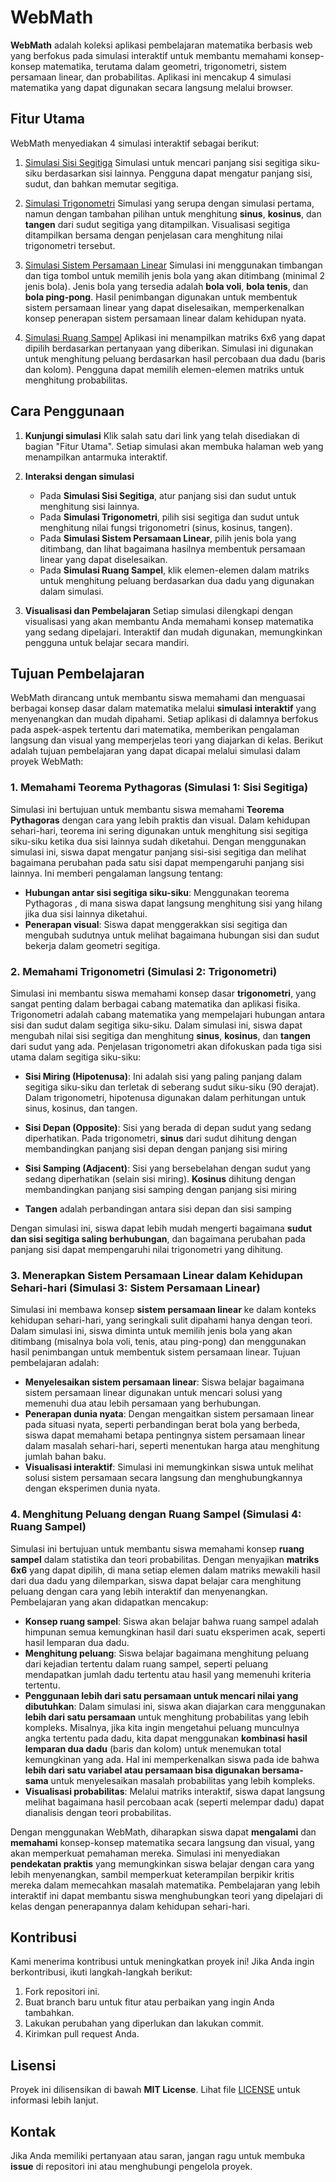 <!-- @format -->

# WebMath

**WebMath** adalah koleksi aplikasi pembelajaran matematika berbasis web yang berfokus pada simulasi interaktif untuk membantu memahami konsep-konsep matematika, terutama dalam geometri, trigonometri, sistem persamaan linear, dan probabilitas. Aplikasi ini mencakup 4 simulasi matematika yang dapat digunakan secara langsung melalui browser.

## Fitur Utama

WebMath menyediakan 4 simulasi interaktif sebagai berikut:

1. [Simulasi Sisi Segitiga](https://harakun24.github.io/webmath/solid/segitiga1)
   Simulasi untuk mencari panjang sisi segitiga siku-siku berdasarkan sisi lainnya. Pengguna dapat mengatur panjang sisi, sudut, dan bahkan memutar segitiga.

2. [Simulasi Trigonometri](https://harakun24.github.io/webmath/solid/segitga2)
   Simulasi yang serupa dengan simulasi pertama, namun dengan tambahan pilihan untuk menghitung **sinus**, **kosinus**, dan **tangen** dari sudut segitiga yang ditampilkan. Visualisasi segitiga ditampilkan bersama dengan penjelasan cara menghitung nilai trigonometri tersebut.

3. [Simulasi Sistem Persamaan Linear](https://harakun24.github.io/webmath/solid/bola)
   Simulasi ini menggunakan timbangan dan tiga tombol untuk memilih jenis bola yang akan ditimbang (minimal 2 jenis bola). Jenis bola yang tersedia adalah **bola voli**, **bola tenis**, dan **bola ping-pong**. Hasil penimbangan digunakan untuk membentuk sistem persamaan linear yang dapat diselesaikan, memperkenalkan konsep penerapan sistem persamaan linear dalam kehidupan nyata.

4. [Simulasi Ruang Sampel](https://harakun24.github.io/webmath/adudadu)
   Aplikasi ini menampilkan matriks 6x6 yang dapat dipilih berdasarkan pertanyaan yang diberikan. Simulasi ini digunakan untuk menghitung peluang berdasarkan hasil percobaan dua dadu (baris dan kolom). Pengguna dapat memilih elemen-elemen matriks untuk menghitung probabilitas.

## Cara Penggunaan

1. **Kunjungi simulasi**
   Klik salah satu dari link yang telah disediakan di bagian "Fitur Utama". Setiap simulasi akan membuka halaman web yang menampilkan antarmuka interaktif.

2. **Interaksi dengan simulasi**

   - Pada **Simulasi Sisi Segitiga**, atur panjang sisi dan sudut untuk menghitung sisi lainnya.
   - Pada **Simulasi Trigonometri**, pilih sisi segitiga dan sudut untuk menghitung nilai fungsi trigonometri (sinus, kosinus, tangen).
   - Pada **Simulasi Sistem Persamaan Linear**, pilih jenis bola yang ditimbang, dan lihat bagaimana hasilnya membentuk persamaan linear yang dapat diselesaikan.
   - Pada **Simulasi Ruang Sampel**, klik elemen-elemen dalam matriks untuk menghitung peluang berdasarkan dua dadu yang digunakan dalam simulasi.

3. **Visualisasi dan Pembelajaran**
   Setiap simulasi dilengkapi dengan visualisasi yang akan membantu Anda memahami konsep matematika yang sedang dipelajari. Interaktif dan mudah digunakan, memungkinkan pengguna untuk belajar secara mandiri.

## Tujuan Pembelajaran

WebMath dirancang untuk membantu siswa memahami dan menguasai berbagai konsep dasar dalam matematika melalui **simulasi interaktif** yang menyenangkan dan mudah dipahami. Setiap aplikasi di dalamnya berfokus pada aspek-aspek tertentu dari matematika, memberikan pengalaman langsung dan visual yang memperjelas teori yang diajarkan di kelas. Berikut adalah tujuan pembelajaran yang dapat dicapai melalui simulasi dalam proyek WebMath:

### 1. Memahami Teorema Pythagoras (Simulasi 1: Sisi Segitiga)

Simulasi ini bertujuan untuk membantu siswa memahami **Teorema Pythagoras** dengan cara yang lebih praktis dan visual. Dalam kehidupan sehari-hari, teorema ini sering digunakan untuk menghitung sisi segitiga siku-siku ketika dua sisi lainnya sudah diketahui. Dengan menggunakan simulasi ini, siswa dapat mengatur panjang sisi-sisi segitiga dan melihat bagaimana perubahan pada satu sisi dapat mempengaruhi panjang sisi lainnya. Ini memberi pengalaman langsung tentang:

- **Hubungan antar sisi segitiga siku-siku**: Menggunakan teorema Pythagoras , di mana siswa dapat langsung menghitung sisi yang hilang jika dua sisi lainnya diketahui.
- **Penerapan visual**: Siswa dapat menggerakkan sisi segitiga dan mengubah sudutnya untuk melihat bagaimana hubungan sisi dan sudut bekerja dalam geometri segitiga.

### 2. Memahami Trigonometri (Simulasi 2: Trigonometri)

Simulasi ini membantu siswa memahami konsep dasar **trigonometri**, yang sangat penting dalam berbagai cabang matematika dan aplikasi fisika. Trigonometri adalah cabang matematika yang mempelajari hubungan antara sisi dan sudut dalam segitiga siku-siku. Dalam simulasi ini, siswa dapat mengubah nilai sisi segitiga dan menghitung **sinus**, **kosinus**, dan **tangen** dari sudut yang ada. Penjelasan trigonometri akan difokuskan pada tiga sisi utama dalam segitiga siku-siku:

- **Sisi Miring (Hipotenusa)**: Ini adalah sisi yang paling panjang dalam segitiga siku-siku dan terletak di seberang sudut siku-siku (90 derajat). Dalam trigonometri, hipotenusa digunakan dalam perhitungan untuk sinus, kosinus, dan tangen.

- **Sisi Depan (Opposite)**: Sisi yang berada di depan sudut yang sedang diperhatikan. Pada trigonometri, **sinus** dari sudut dihitung dengan membandingkan panjang sisi depan dengan panjang sisi miring

- **Sisi Samping (Adjacent)**: Sisi yang bersebelahan dengan sudut yang sedang diperhatikan (selain sisi miring). **Kosinus** dihitung dengan membandingkan panjang sisi samping dengan panjang sisi miring

- **Tangen** adalah perbandingan antara sisi depan dan sisi samping

Dengan simulasi ini, siswa dapat lebih mudah mengerti bagaimana **sudut dan sisi segitiga saling berhubungan**, dan bagaimana perubahan pada panjang sisi dapat mempengaruhi nilai trigonometri yang dihitung.

### 3. Menerapkan Sistem Persamaan Linear dalam Kehidupan Sehari-hari (Simulasi 3: Sistem Persamaan Linear)

Simulasi ini membawa konsep **sistem persamaan linear** ke dalam konteks kehidupan sehari-hari, yang seringkali sulit dipahami hanya dengan teori. Dalam simulasi ini, siswa diminta untuk memilih jenis bola yang akan ditimbang (misalnya bola voli, tenis, atau ping-pong) dan menggunakan hasil penimbangan untuk membentuk sistem persamaan linear. Tujuan pembelajaran adalah:

- **Menyelesaikan sistem persamaan linear**: Siswa belajar bagaimana sistem persamaan linear digunakan untuk mencari solusi yang memenuhi dua atau lebih persamaan yang berhubungan.
- **Penerapan dunia nyata**: Dengan mengaitkan sistem persamaan linear pada situasi nyata, seperti perbandingan berat bola yang berbeda, siswa dapat memahami betapa pentingnya sistem persamaan linear dalam masalah sehari-hari, seperti menentukan harga atau menghitung jumlah bahan baku.
- **Visualisasi interaktif**: Simulasi ini memungkinkan siswa untuk melihat solusi sistem persamaan secara langsung dan menghubungkannya dengan eksperimen dunia nyata.

### 4. Menghitung Peluang dengan Ruang Sampel (Simulasi 4: Ruang Sampel)

Simulasi ini bertujuan untuk membantu siswa memahami konsep **ruang sampel** dalam statistika dan teori probabilitas. Dengan menyajikan **matriks 6x6** yang dapat dipilih, di mana setiap elemen dalam matriks mewakili hasil dari dua dadu yang dilemparkan, siswa dapat belajar cara menghitung peluang dengan cara yang lebih interaktif dan menyenangkan. Pembelajaran yang akan didapatkan mencakup:

- **Konsep ruang sampel**: Siswa akan belajar bahwa ruang sampel adalah himpunan semua kemungkinan hasil dari suatu eksperimen acak, seperti hasil lemparan dua dadu.
- **Menghitung peluang**: Siswa belajar bagaimana menghitung peluang dari kejadian tertentu dalam ruang sampel, seperti peluang mendapatkan jumlah dadu tertentu atau hasil yang memenuhi kriteria tertentu.
- **Penggunaan lebih dari satu persamaan untuk mencari nilai yang dibutuhkan**: Dalam simulasi ini, siswa akan diajarkan cara menggunakan **lebih dari satu persamaan** untuk menghitung probabilitas yang lebih kompleks. Misalnya, jika kita ingin mengetahui peluang munculnya angka tertentu pada dadu, kita dapat menggunakan **kombinasi hasil lemparan dua dadu** (baris dan kolom) untuk menemukan total kemungkinan yang ada. Hal ini memperkenalkan siswa pada ide bahwa **lebih dari satu variabel atau persamaan bisa digunakan bersama-sama** untuk menyelesaikan masalah probabilitas yang lebih kompleks.
- **Visualisasi probabilitas**: Melalui matriks interaktif, siswa dapat langsung melihat bagaimana hasil percobaan acak (seperti melempar dadu) dapat dianalisis dengan teori probabilitas.

Dengan menggunakan WebMath, diharapkan siswa dapat **mengalami** dan **memahami** konsep-konsep matematika secara langsung dan visual, yang akan memperkuat pemahaman mereka. Simulasi ini menyediakan **pendekatan praktis** yang memungkinkan siswa belajar dengan cara yang lebih menyenangkan, sambil memperkuat keterampilan berpikir kritis mereka dalam memecahkan masalah matematika. Pembelajaran yang lebih interaktif ini dapat membantu siswa menghubungkan teori yang dipelajari di kelas dengan penerapannya dalam kehidupan sehari-hari.

## Kontribusi

Kami menerima kontribusi untuk meningkatkan proyek ini! Jika Anda ingin berkontribusi, ikuti langkah-langkah berikut:

1. Fork repositori ini.
2. Buat branch baru untuk fitur atau perbaikan yang ingin Anda tambahkan.
3. Lakukan perubahan yang diperlukan dan lakukan commit.
4. Kirimkan pull request Anda.

## Lisensi

Proyek ini dilisensikan di bawah **MIT License**. Lihat file [LICENSE](LICENSE) untuk informasi lebih lanjut.

## Kontak

Jika Anda memiliki pertanyaan atau saran, jangan ragu untuk membuka **issue** di repositori ini atau menghubungi pengelola proyek.
